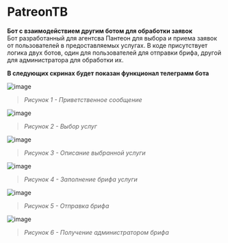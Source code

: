 # PatreonTB
**Бот с взаимодействием другим ботом для обработки заявок**  
   Бот разработанный для агентсва Пантеон для выбора и приема заявок от пользователей в предоставляемых услугах. В коде присутствует логика двух ботов, один для пользователей для отправки брифа, другой для администратора для обработки их.

**В следующих скринах будет показан функционал телеграмм бота**

![image](https://github.com/user-attachments/assets/8cf8374b-68c7-4954-a0be-7ec869c745f2)  
> *Рисунок 1 - Приветственное сообщение*


![image](https://github.com/user-attachments/assets/b49cc782-d2dd-4d76-b549-98a1360414f8)  
> *Рисунок 2 - Выбор услуг*


![image](https://github.com/user-attachments/assets/ab9d430c-ea34-4263-b1b1-59c513802976)    
> *Рисунок 3 - Описание выбранной услуги*


![image](https://github.com/user-attachments/assets/71e214c2-5e2d-4a89-85ee-adc69e24e2e3)  
> *Рисунок 4 - Заполнение брифа услуги*


![image](https://github.com/user-attachments/assets/2110cbf4-bd6e-4ece-94c0-c85a72098fb0)  
> *Рисунок 5 - Отправка брифа*


![image](https://github.com/user-attachments/assets/c4a92e3f-8b17-4bf3-b821-77f5dbf12b77)  
> *Рисунок 6 - Получение администратором брифа* 
